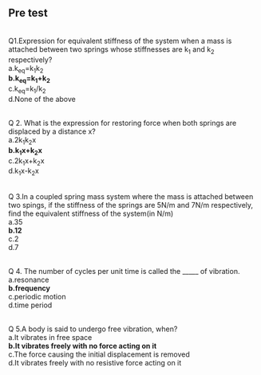 ## Pre test
<br>
Q1.Expression for equivalent stiffness of the system when a mass is attached between two springs whose stiffnesses are k<sub>1</sub> and k<sub>2</sub> respectively?<br>
a.k<sub>eq</sub>=k<sub>1</sub>k<sub>2</sub><br>
<b>b.k<sub>eq</sub>=k<sub>1</sub>+k<sub>2</sub></b><br>
c.k<sub>eq</sub>=k<sub>1</sub>/k<sub>2</sub><br>
d.None of the above<br><br>

Q 2. What is the expression for restoring force when both springs are displaced by a distance x?<br>
a.2k<sub>1</sub>k<sub>2</sub>x<br>
<b>b.k<sub>1</sub>x+k<sub>2</sub>x</b><br>
c.2k<sub>1</sub>x+k<sub>2</sub>x<br>
d.k<sub>1</sub>x-k<sub>2</sub>x<br><br>

Q 3.In a coupled spring mass system where the mass is attached between two spings, if the stiffness of the springs are 5N/m and 7N/m respectively, find the equivalent stiffness of the system(in N/m) <br>
a.35<br>
<b>b.12</b><br>
c.2<br>
d.7<br><br>

Q 4. The number of cycles per unit time is called the _____ of vibration.<br>
a.resonance<br>
<b>b.frequency</b><br>
c.periodic motion<br>
d.time period<br><br>

Q 5.A body is said to undergo free vibration, when?<br>
a.It vibrates in free space<br>
<b>b.It vibrates freely with no force acting on it</b><br>
c.The force causing the initial displacement is removed<br>
d.It vibrates freely with no resistive force acting on it<br><br>